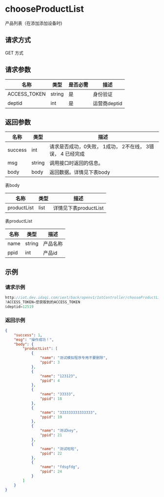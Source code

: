 # chooseProductList

产品列表（在添加添加设备时)

## 请求方式

GET 方式

## 请求参数

| 名称         | 类型   | 是否必需 | 描述         |
| ------------ | ------ | -------- | ------------ |
| ACCESS_TOKEN | string | 是       | 身份验证     |
| deptid       | int    | 是       | 运营商deptid |

## 返回参数

| 名称    | 类型   | 描述                                                       |
| ------- | ------ | ---------------------------------------------------------- |
| success | int    | 请求是否成功，0失败， 1成功， 2不在线， 3错误， 4 已经完成 |
| msg     | string | 调用接口时返回的信息。                                     |
| body    | body   | 返回数据。详情见下表body                                   |

表body

| 名称        | 类型 | 描述                  |
| ----------- | ---- | --------------------- |
| productList | list | 详情见下表productList |

表productList

| 名称 | 类型   | 描述     |
| ---- | ------ | -------- |
| name | string | 产品名称 |
| ppid | int    | 产品id   |



## 示例

### 请求示例

```java
http://iot.dev.idaqi.com/iext/back/openv1/IotController/chooseProductList
?ACCESS_TOKEN=您获取到的ACCESS_TOKEN
&deptid=12519
```

### 返回示例

```json
{
    "success": 1,
    "msg": "操作成功！",
    "body": {
        "productList": [
            {
                "name": "测试模拟程序专用不要删除",
                "ppid": 3
            },
            {
                "name": "123123",
                "ppid": 4
            },
            {
                "name": "33333",
                "ppid": 18
            },
            {
                "name": "333333333333333",
                "ppid": 19
            },
            {
                "name": "测试key",
                "ppid": 21
            },
            {
                "name": "测试啦啦",
                "ppid": 22
            },
            {
                "name": "fdsgfdg",
                "ppid": 24
            }
        ]
    }
}
```


